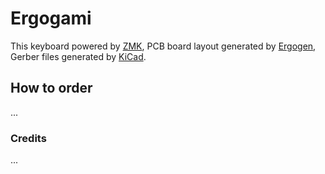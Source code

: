 # Ergogami
This keyboard powered by [ZMK](https://github.com/zmkfirmware/zmk), PCB board layout generated by [Ergogen](https://github.com/ergogen/ergogen), Gerber files generated by [KiCad](https://www.kicad.org/).

## How to order
...

### Credits
...
